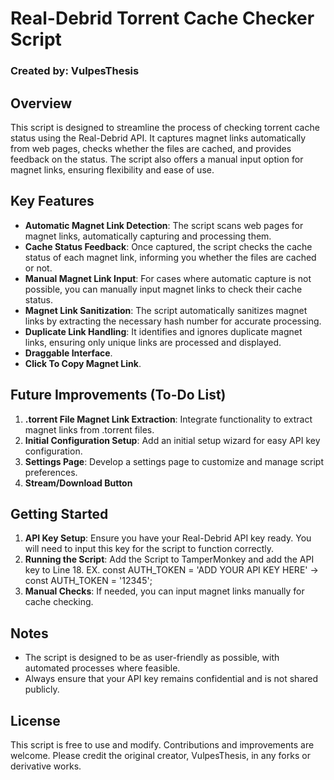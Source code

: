 # Real-Debrid Torrent Cache Checker Script

### Created by: VulpesThesis

## Overview

This script is designed to streamline the process of checking torrent cache status using the Real-Debrid API.
It captures magnet links automatically from web pages, checks whether the files are cached, and provides feedback on the status.
The script also offers a manual input option for magnet links, ensuring flexibility and ease of use.

## Key Features

- **Automatic Magnet Link Detection**: The script scans web pages for magnet links, automatically capturing and processing them.
- **Cache Status Feedback**: Once captured, the script checks the cache status of each magnet link, informing you whether the files are cached or not.
- **Manual Magnet Link Input**: For cases where automatic capture is not possible, you can manually input magnet links to check their cache status.
- **Magnet Link Sanitization**: The script automatically sanitizes magnet links by extracting the necessary hash number for accurate processing.
- **Duplicate Link Handling**: It identifies and ignores duplicate magnet links, ensuring only unique links are processed and displayed.
- **Draggable Interface**.
- **Click To Copy Magnet Link**.

## Future Improvements (To-Do List)

1. **.torrent File Magnet Link Extraction**: Integrate functionality to extract magnet links from .torrent files.
2. **Initial Configuration Setup**: Add an initial setup wizard for easy API key configuration.
3. **Settings Page**: Develop a settings page to customize and manage script preferences.
4. **Stream/Download Button**

## Getting Started

1. **API Key Setup**: Ensure you have your Real-Debrid API key ready. You will need to input this key for the script to function correctly.
2. **Running the Script**: Add the Script to TamperMonkey and add the API key to Line 18. EX. const AUTH_TOKEN = 'ADD YOUR API KEY HERE' -> const AUTH_TOKEN = '12345';
4. **Manual Checks**: If needed, you can input magnet links manually for cache checking.

## Notes

- The script is designed to be as user-friendly as possible, with automated processes where feasible. 
- Always ensure that your API key remains confidential and is not shared publicly.

## License

This script is free to use and modify. Contributions and improvements are welcome. Please credit the original creator, VulpesThesis, in any forks or derivative works.
